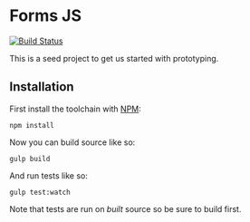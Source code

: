 # Forms JS

[![Build Status](https://travis-ci.org/forms-js/forms-js.svg)](https://travis-ci.org/forms-js/forms-js)

This is a seed project to get us started with prototyping.

## Installation

First install the toolchain with [NPM](https://www.npmjs.org/):

```shell
npm install
```

Now you can build source like so:

```shell
gulp build
```

And run tests like so:

```shell
gulp test:watch
```

Note that tests are run on *built* source so be sure to build first.
